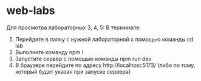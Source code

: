 # web-labs
Для просмотра лабораторных 3, 4, 5:
В терминале:
1. Перейдите в папку с нужной лабораторной с помощью команды cd lab
2. Выполните команду npm i
3. Запустите сервер с помощью команды npm run dev
4. В браузере перейдите по адресу http://localhost:5173/  (либо по тому, который будет указан при запуске сервера)